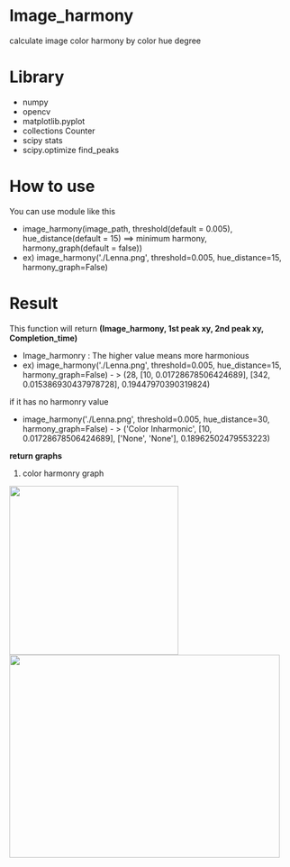# Image_harmony
calculate image color harmony by color hue degree

# Library
- numpy
- opencv
- matplotlib.pyplot
- collections Counter
- scipy stats
- scipy.optimize find_peaks


# How to use
You can use module like this

- image_harmony(image_path, threshold(default = 0.005), hue_distance(default = 15) ==> minimum harmony, harmony_graph(default = false))
- ex)  image_harmony('./Lenna.png', threshold=0.005, hue_distance=15, harmony_graph=False)


# Result
This function will return **(Image_harmony, 1st peak xy, 2nd peak xy, Completion_time)**
 - Image_harmonry : The higher value means more harmonious
- ex)  image_harmony('./Lenna.png', threshold=0.005, hue_distance=15, harmony_graph=False) - > (28, [10, 0.01728678506424689], [342, 0.015386930437978728], 0.19447970390319824)

if it has no harmonry value
 - image_harmony('./Lenna.png', threshold=0.005, hue_distance=30, harmony_graph=False) - >  ('Color Inharmonic', [10, 0.01728678506424689], ['None', 'None'], 0.18962502479553223)

**return graphs**   
1. color harmonry graph

<img src="https://user-images.githubusercontent.com/80665546/136632113-99eb5fe1-73e3-4e7d-96fe-7d464b3478e4.png" width="300" height="300"/> <img src="https://user-images.githubusercontent.com/80665546/136636096-6ce5c801-2065-422b-93cc-90b5c8c5e94f.jpg" width="480" height="360"/>
